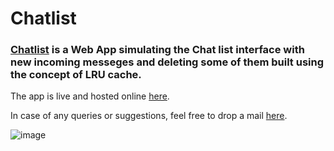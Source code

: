 # Chatlist
###  [Chatlist](https://kirtigauravmishra.github.io/Chatlist/) is a Web App simulating the Chat list interface with new incoming messeges and deleting some of them built using the concept of LRU cache.
The app is live and hosted online [here](https://kirtigauravmishra.github.io/Chatlist/).

In case of any queries or suggestions, feel free to drop a mail [here](mailto:kirtigauravmishra@gmail.com).<p>
![image](https://i.ibb.co/02nj7Gq/Screenshot-from-2021-09-29-05-16-11.png)

